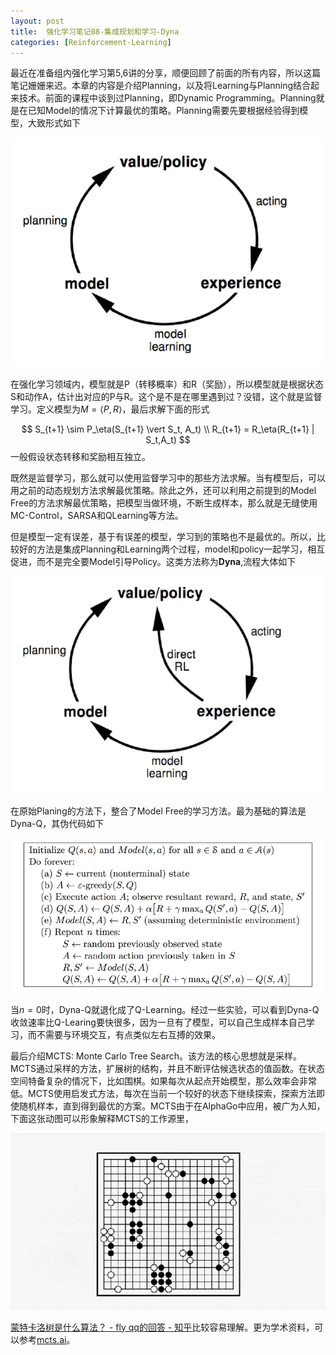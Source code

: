 ```yaml
---
layout: post
title:  强化学习笔记08-集成规划和学习-Dyna
categories: [Reinforcement-Learning]
---
```



最近在准备组内强化学习第5,6讲的分享，顺便回顾了前面的所有内容，所以这篇笔记姗姗来迟。本章的内容是介绍Planning，以及将Learning与Planning结合起来技术。前面的课程中谈到过Planning，即Dynamic Programming。Planning就是在已知Model的情况下计算最优的策略。Planning需要先要根据经验得到模型，大致形式如下

![](/img/rl/plan_flow.png)

在强化学习领域内，模型就是P（转移概率）和R（奖励），所以模型就是根据状态S和动作A，估计出对应的P与R。这个是不是在哪里遇到过？没错，这个就是监督学习。定义模型为$M=\langle P,R \rangle$，最后求解下面的形式


$$
S_{t+1} \sim P_\eta(S_{t+1} \vert S_t, A_t) \\
R_{t+1} = R_\eta(R_{t+1} | S_t,A_t)
$$
一般假设状态转移和奖励相互独立。

既然是监督学习，那么就可以使用监督学习中的那些方法求解。当有模型后，可以用之前的动态规划方法求解最优策略。除此之外，还可以利用之前提到的Model Free的方法求解最优策略，把模型当做环境，不断生成样本，那么就是无缝使用MC-Control，SARSA和QLearning等方法。

但是模型一定有误差，基于有误差的模型，学习到的策略也不是最优的。所以，比较好的方法是集成Planning和Learning两个过程，model和policy一起学习，相互促进，而不是完全要Model引导Policy。这类方法称为**Dyna**,流程大体如下

![](/img/rl/dyna_flow.png)

在原始Planing的方法下，整合了Model Free的学习方法。最为基础的算法是Dyna-Q，其伪代码如下



![](/img/rl/dyna_q_algo.png)

当$n=0$时，Dyna-Q就退化成了Q-Learning。经过一些实验，可以看到Dyna-Q收敛速率比Q-Learing要快很多，因为一旦有了模型，可以自己生成样本自己学习，而不需要与环境交互，有点类似左右互搏的效果。

最后介绍MCTS: Monte Carlo Tree Search。该方法的核心思想就是采样。MCTS通过采样的方法，扩展树的结构，并且不断评估候选状态的值函数。在状态空间特备复杂的情况下，比如围棋。如果每次从起点开始模型，那么效率会非常低。MCTS使用启发式方法，每次在当前一个较好的状态下继续探索，探索方法即使随机样本，直到得到最优的方案。MCTS由于在AlphaGo中应用，被广为人知，下面这张动图可以形象解释MCTS的工作源里，

![](\img\rl\mcts-go-demo.gif)

[蒙特卡洛树是什么算法？ - fly qq的回答 - 知乎](https://www.zhihu.com/question/39916945/answer/184152952)比较容易理解。更为学术资料，可以参考[mcts.ai](http://mcts.ai/index.html)。
